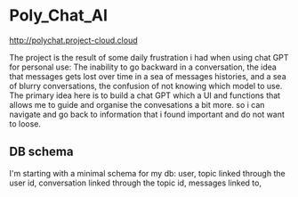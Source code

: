 # Poly_Chat_AI

http://polychat.project-cloud.cloud

The project is the result of some daily frustration i had when using chat GPT for personal use:
The inability to go backward in a conversation, the idea that messages gets lost over time in a sea of messages histories, and a sea of blurry conversations, the confusion of not knowing which model to use.
The primary idea here is to build a chat GPT which a UI and functions that allows me to guide and organise the convesations a bit more. so i can navigate and go back to information that i found important and do not want to loose.



## DB schema

I'm starting with a minimal schema for my db:
user,
topic linked through the user id,
conversation linked through the topic id,
messages linked to, 